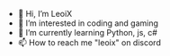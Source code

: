 - 👋 Hi, I’m LeoiX
- 👀 I’m interested in coding and gaming
- 🌱 I’m currently learning Python, js, c#
- 📫 How to reach me "leoix" on discord

